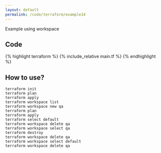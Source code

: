 ```yaml
---
layout: default
permalink: /code/terraform/example14
---
```


Example using workspace

## Code

{% highlight terraform %}
{% include_relative main.tf %}
{% endhighlight %}

## How to use?

    terraform init
    terraform plan
    terraform apply
    terraform workspace list
    terraform workspace new qa
    terraform plan
    terraform apply
    terraform select default
    terraform workspace delete qa
    terraform workspace select qa
    terraform destroy
    terraform workspace delete qa
    terraform workspace select default
    terraform workspace delete qa
